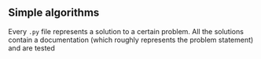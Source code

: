 ## Simple algorithms

Every `.py` file represents a solution to a certain problem.
All the solutions contain a documentation (which roughly represents the problem statement) and are tested


